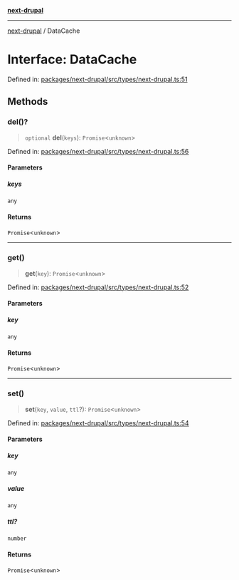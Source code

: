 [**next-drupal**](../README.md)

---

[next-drupal](../globals.md) / DataCache

# Interface: DataCache

Defined in: [packages/next-drupal/src/types/next-drupal.ts:51](https://github.com/chapter-three/next-drupal/blob/e9ce3be1c38aebdcd2cc8c7ae8d8fa2dab7f46bf/packages/next-drupal/src/types/next-drupal.ts#L51)

## Methods

### del()?

> `optional` **del**(`keys`): `Promise`\<`unknown`\>

Defined in: [packages/next-drupal/src/types/next-drupal.ts:56](https://github.com/chapter-three/next-drupal/blob/e9ce3be1c38aebdcd2cc8c7ae8d8fa2dab7f46bf/packages/next-drupal/src/types/next-drupal.ts#L56)

#### Parameters

##### keys

`any`

#### Returns

`Promise`\<`unknown`\>

---

### get()

> **get**(`key`): `Promise`\<`unknown`\>

Defined in: [packages/next-drupal/src/types/next-drupal.ts:52](https://github.com/chapter-three/next-drupal/blob/e9ce3be1c38aebdcd2cc8c7ae8d8fa2dab7f46bf/packages/next-drupal/src/types/next-drupal.ts#L52)

#### Parameters

##### key

`any`

#### Returns

`Promise`\<`unknown`\>

---

### set()

> **set**(`key`, `value`, `ttl`?): `Promise`\<`unknown`\>

Defined in: [packages/next-drupal/src/types/next-drupal.ts:54](https://github.com/chapter-three/next-drupal/blob/e9ce3be1c38aebdcd2cc8c7ae8d8fa2dab7f46bf/packages/next-drupal/src/types/next-drupal.ts#L54)

#### Parameters

##### key

`any`

##### value

`any`

##### ttl?

`number`

#### Returns

`Promise`\<`unknown`\>
